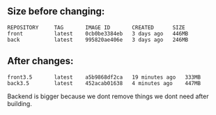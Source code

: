 ## Size before changing:

```
REPOSITORY     TAG       IMAGE ID       CREATED      SIZE
front          latest    0cb0be3384eb   3 days ago   446MB
back           latest    995820ae406e   3 days ago   246MB
```

## After changes:

```
front3.5       latest    a5b9868df2ca   19 minutes ago   333MB
back3.5        latest    452acab01638   4 minutes ago    447MB
```

Backend is bigger because we dont remove things we dont need after building.


